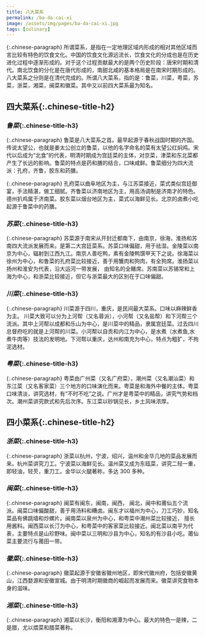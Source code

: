 ```yaml
---
title: 八大菜系
permalink: /ba-da-cai-xi
image: /assets/img/pages/ba-da-cai-xi.jpg
tags: [culinary]
---
```


{:.chinese-paragraph}
所谓菜系，是指在一定地理区域内形成的相对其他区域而言比较有特色的饮食文化。中国的饮食文化源远流长，饮食文化的分成也是在历史进化过程中逐渐形成的。对于这个过程贡献最大的是两个历史阶段：唐宋时期和清代。南北饮食的分化是在唐代形成的，南甜北咸的基本格局是在南宋时期形成的。八大菜系之分则是在清代完成的。所谓八大菜系，指的是：鲁菜，川菜，粤菜，苏菜，浙菜，湘菜，闽菜和徽菜。其中又以前四大菜系最为知名。

## **四大菜系**{:.chinese-title-h2}

### _鲁菜_{:.chinese-title-h3}

{:.chinese-paragraph}
鲁菜是八大菜系之首。最早起源于春秋战国时期的齐国。传说太望公，也就是姜太公创立的鲁菜，以他的名字命名的菜有太望公红焖鸡。宋代以后成为“北食”的代表，明清时期成为宫廷菜的主体，对京菜，津菜和东北菜都产生了长远的影响。鲁菜的特点是药和膳的结合，口味咸鲜。鲁菜细分为四大流派：孔府，齐鲁，胶东和药膳。

{:.chinese-paragraph}
孔府菜以曲阜地区为主，与江苏菜接近，菜式类似宫廷御宴，手法精湛，做工细腻。齐鲁菜以济南地区为主，用高汤调制是济南才的特色。德州扒鸡属于济南菜。胶东菜以烟台地区为主，菜式以海鲜见长。北京的卤煮小吃起源于鲁菜中的药膳。

### _苏菜_{:.chinese-title-h3}

{:.chinese-paragraph}
苏菜源于南宋从开封迁都南下，由南京，徐海，淮扬和苏南四大流派发展而来。是第二大宫廷菜系。苏菜口味偏甜，用于祛湿。金陵菜以南京为中心，辐射到江西九江。南京人善吃鸭，素有金陵鸭馔甲天下之说。徐海菜以徐州为中心，和鲁菜的孔府菜比较接近，善于用蟹肉和狗肉，有全狗席。淮扬菜以扬州和淮安为代表，沿大运河一带发展， 由知名的全鳝席。苏南菜以苏锡常和上海为中心，和浙菜比较接近，但它与浙菜最大的区别在于口味偏甜。

### _川菜_{:.chinese-title-h3}

{:.chinese-paragraph}
川菜源于四川，重庆，是民间最大菜系。口味以麻辣鲜香为主。 川菜大致可以分为上河帮（又名蓉派），小河帮（又名盐帮）和下河帮三个流派。其中上河帮以成都和乐山为中心，是川菜中的精品，隶属宫廷菜。过去四川总督府吃的就是上河帮的川菜。小河帮以自贡和内江为中心，是水煮（水煮鱼,水煮牛肉等）技法的发明地。下河帮以重庆，达州和南充为中心，特点为粗犷，不拘泥选材。

### _粤菜_{:.chinese-title-h3}

{:.chinese-paragraph}
粤菜由广州菜（又名广府菜），潮州菜（又名潮汕菜）和东江菜（又名客家菜）三个地方的口味演化而来。粤菜是和海外中餐的主体。粤菜口味清淡，讲究选材，有“不时不吃”之说。广州才是粤菜中的精品，讲究气势和档次。潮州菜讲究款式和先后次序。东江菜以砂锅见长，乡土风味浓厚。

## **四小菜系**{:.chinese-title-h2}

### _浙菜_{:.chinese-title-h3}

{:.chinese-paragraph}
浙菜以杭州，宁波，绍兴，温州和金华几地的菜品发展而来。杭州菜讲究刀工。宁波菜以海鲜见长。温州菜又成为东瓯菜，讲究二轻一重，即轻油，轻芡，重刀工。金华以火腿著称，多达 300 多种。

### _闽菜_{:.chinese-title-h3}

{:.chinese-paragraph}
闽菜有闽东，闽南，闽西， 闽北，闽中和莆仙五个流派。闽菜口味偏酸甜，善于用汤料和糟卤。闽东才以福州为中心，刀工巧妙，知名菜品有佛跳墙和炒螺片。闽南菜以泉州为中心，和粤菜中潮州菜比较接近， 擅长用酱料。闽西菜以长汀为中心，和粤菜中的客家菜比较接近。闽北菜以南平为代表，主要特点是山珍野味。闽中菜以三明和沙县为中心，知名的有沙县小吃。莆仙菜主要流行与莆田一带。

### _徽菜_{:.chinese-title-h3}

{:.chinese-paragraph}
徽菜起源于安徽省徽州地区，即宋代徽州府，包括安徽黄山，江西婺源和安徽宣城。由于明清时期徽商的崛起而发展而来。徽菜讲究食物本身的滋味。

### _湘菜_{:.chinese-title-h3}

{:.chinese-paragraph}
湘菜以长沙，衡阳和湘潭为中心。最大的特色一是辣，二是腊，尤以煨菜和腊菜著称。
